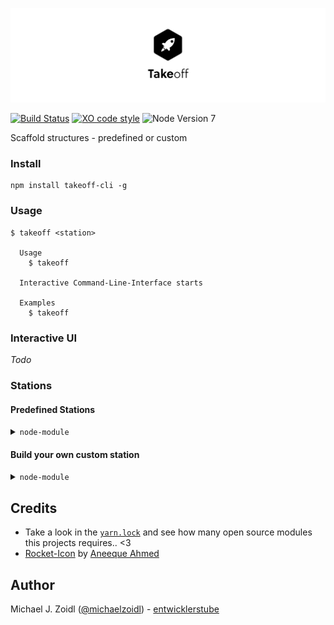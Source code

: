 ![Takeoff](repo-banner.png)

[![Build Status](https://travis-ci.org/entwicklerstube/takeoff.svg?branch=master)](https://travis-ci.org/entwicklerstube/takeoff)
[![XO code style](https://img.shields.io/badge/code_style-XO-5ed9c7.svg)](https://github.com/sindresorhus/xo)
![Node Version 7](https://img.shields.io/badge/node-v7-green.svg)

Scaffold structures - predefined or custom

### Install
```
npm install takeoff-cli -g
```

### Usage
```
$ takeoff <station>

  Usage
    $ takeoff

  Interactive Command-Line-Interface starts

  Examples
    $ takeoff
```

### Interactive UI
_Todo_


### Stations
#### Predefined Stations
<p><details>
<summary><code>node-module</code></summary>
**Setup**
- `README.md`
- `package.json`
- `index.js`
- `license` (choose between mit, gnu or apache)
- `babel` _optional_
- `git-init` _optional_
- `create project folder` _optional_
- `mocha` _optional_
- `ava` _optional_
- `xo` _optional_
- `standard` _optional_
- `travis.yml` _optional_
</details></p>

#### Build your own custom station
<p><details>
<summary><code>node-module</code></summary>
1. Create a `.takeoff` folder in your project root
2. Add a new directory named after your wanted `station` e.g. `node-modules`
3. Create a `__station.js` in the new directory
4. Fill:
```js
module.exports = {
  requiredProps: ['content'], // required props, will be required in interactive CLI
  run: props => ({  // run function will be fired with - before - defined props
    files: [{ // return a files array, takeoff will use this information to create the files
      filename: 'my-file.txt',  // choose here the filename, if you want to create a file in a deeper folder just add the path `my/folder/my-file.txt`
      template: `My Content: ${props.content}`  // template is simply the content of the file
    }]
  })
};
```

Checkout the example stations in [`example`](https://github.com/entwicklerstube/takeoff/tree/master/example)

#### Advanced
**More specific interactive cli questions**
Pass valid [`inquirer objects`](https://github.com/SBoudrias/Inquirer.js#objects) in `requiredProps` for more specific questions.

**Run script after creating files**
Add a `postTakeoff` function to your `__station.js` configuration, after successfully creating the files this will be executed
</details></p>

## Credits
- Take a look in the [`yarn.lock`]() and see how many open source modules this projects requires.. <3
- [Rocket-Icon](https://thenounproject.com/search/?q=rocket&i=865894) by [Aneeque Ahmed](https://thenounproject.com/aneeque/)

## Author

Michael J. Zoidl ([@michaelzoidl](https://twitter.com/michaelzoidl)) - [entwicklerstube](https://entwicklerstube.com)
